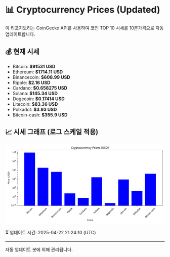 
# 📊 Cryptocurrency Prices (Updated)

이 리포지토리는 CoinGecko API를 사용하여 코인 TOP 10 시세를 10분가격으로 자동 업데이트합니다.

## 💰 현재 시세
- Bitcoin: **$91531 USD**
- Ethereum: **$1714.11 USD**
- Binancecoin: **$608.99 USD**
- Ripple: **$2.16 USD**
- Cardano: **$0.658275 USD**
- Solana: **$145.34 USD**
- Dogecoin: **$0.17414 USD**
- Litecoin: **$83.36 USD**
- Polkadot: **$3.93 USD**
- Bitcoin-cash: **$355.9 USD**

## 📈 시세 그래프 (로그 스케일 적용)
![Crypto Prices](crypto_prices.png)

⏳ 업데이트 시간: 2025-04-22 21:24:10 (UTC)

---
자동 업데이트 봇에 의해 관리됩니다.

